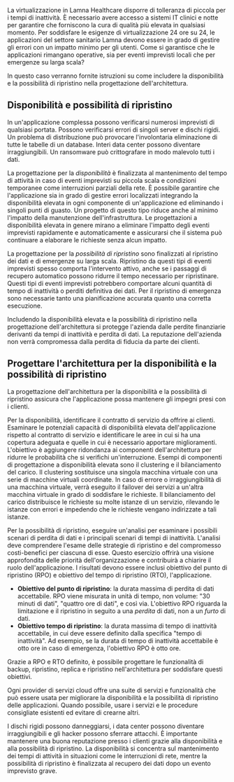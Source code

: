 La virtualizzazione in Lamna Healthcare disporre di tolleranza di piccola per i tempi di inattività. È necessario avere accesso a sistemi IT clinici e notte per garantire che forniscono la cura di qualità più elevata in qualsiasi momento. Per soddisfare le esigenze di virtualizzazione 24 ore su 24, le applicazioni del settore sanitario Lamna devono essere in grado di gestire gli errori con un impatto minimo per gli utenti. Come si garantisce che le applicazioni rimangano operative, sia per eventi imprevisti locali che per emergenze su larga scala?

In questo caso verranno fornite istruzioni su come includere la disponibilità e la possibilità di ripristino nella progettazione dell'architettura.

## <a name="availability-and-recoverability"></a>Disponibilità e possibilità di ripristino

In un'applicazione complessa possono verificarsi numerosi imprevisti di qualsiasi portata. Possono verificarsi errori di singoli server e dischi rigidi. Un problema di distribuzione può provocare l'involontaria eliminazione di tutte le tabelle di un database. Interi data center possono diventare irraggiungibili. Un ransomware può crittografare in modo malevolo tutti i dati.

La progettazione per la *disponibilità* è finalizzata al mantenimento del tempo di attività in caso di eventi imprevisti su piccola scala e condizioni temporanee come interruzioni parziali della rete. È possibile garantire che l'applicazione sia in grado di gestire errori localizzati integrando la disponibilità elevata in ogni componente di un'applicazione ed eliminando i singoli punti di guasto. Un progetto di questo tipo riduce anche al minimo l'impatto della manutenzione dell'infrastruttura. Le progettazioni a disponibilità elevata in genere mirano a eliminare l'impatto degli eventi imprevisti rapidamente e automaticamente e assicurarsi che il sistema può continuare a elaborare le richieste senza alcun impatto.

La progettazione per la *possibilità di ripristino* sono finalizzati al ripristino dei dati e di emergenze su larga scala. Ripristino da questi tipi di eventi imprevisti spesso comporta l'intervento attivo, anche se i passaggi di recupero automatico possono ridurre il tempo necessario per ripristinare. Questi tipi di eventi imprevisti potrebbero comportare alcuni quantità di tempo di inattività o perditi definitiva dei dati. Per il ripristino di emergenza sono necessarie tanto una pianificazione accurata quanto una corretta esecuzione.

Includendo la disponibilità elevata e la possibilità di ripristino nella progettazione dell'architettura si protegge l'azienda dalle perdite finanziarie derivanti da tempi di inattività e perdita di dati. La reputazione dell'azienda non verrà compromessa dalla perdita di fiducia da parte dei clienti.

## <a name="architecting-for-availability-and-recoverability"></a>Progettare l'architettura per la disponibilità e la possibilità di ripristino

La progettazione dell'architettura per la disponibilità e la possibilità di ripristino assicura che l'applicazione possa mantenere gli impegni presi con i clienti.

Per la disponibilità, identificare il contratto di servizio da offrire ai clienti. Esaminare le potenziali capacità di disponibilità elevata dell'applicazione rispetto al contratto di servizio e identificare le aree in cui si ha una copertura adeguata e quelle in cui è necessario apportare miglioramenti. L'obiettivo è aggiungere ridondanza ai componenti dell'architettura per ridurre le probabilità che si verifichi un'interruzione. Esempi di componenti di progettazione a disponibilità elevata sono il clustering e il bilanciamento del carico. Il clustering sostituisce una singola macchina virtuale con una serie di macchine virtuali coordinate. In caso di errore o irraggiungibilità di una macchina virtuale, verrà eseguito il failover dei servizi a un'altra macchina virtuale in grado di soddisfare le richieste. Il bilanciamento del carico distribuisce le richieste su molte istanze di un servizio, rilevando le istanze con errori e impedendo che le richieste vengano indirizzate a tali istanze.

Per la possibilità di ripristino, eseguire un'analisi per esaminare i possibili scenari di perdita di dati e i principali scenari di tempi di inattività. L'analisi deve comprendere l'esame delle strategie di ripristino e del compromesso costi-benefici per ciascuna di esse. Questo esercizio offrirà una visione approfondita delle priorità dell'organizzazione e contribuirà a chiarire il ruolo dell'applicazione. I risultati devono essere inclusi obiettivo del punto di ripristino (RPO) e obiettivo del tempo di ripristino (RTO), l'applicazione.

* **Obiettivo del punto di ripristino**: la durata massima di perdita di dati accettabile. RPO viene misurata in unità di tempo, non volume: "30 minuti di dati", "quattro ore di dati", e così via. L'obiettivo RPO riguarda la limitazione e il ripristino in seguito a una *perdita* di dati, non a un *furto* di dati.
* **Obiettivo tempo di ripristino**: la durata massima di tempo di inattività accettabile, in cui deve essere definito dalla specifica "tempo di inattività". Ad esempio, se la durata di tempo di inattività accettabile è otto ore in caso di emergenza, l'obiettivo RPO è otto ore.

Grazie a RPO e RTO definito, è possibile progettare le funzionalità di backup, ripristino, replica e ripristino nell'architettura per soddisfare questi obiettivi.

Ogni provider di servizi cloud offre una suite di servizi e funzionalità che può essere usata per migliorare la disponibilità e la possibilità di ripristino delle applicazioni. Quando possibile, usare i servizi e le procedure consigliate esistenti ed evitare di crearne altri.

I dischi rigidi possono danneggiarsi, i data center possono diventare irraggiungibili e gli hacker possono sferrare attacchi. È importante mantenere una buona reputazione presso i clienti grazie alla disponibilità e alla possibilità di ripristino. La disponibilità si concentra sul mantenimento dei tempi di attività in situazioni come le interruzioni di rete, mentre la possibilità di ripristino è finalizzata al recupero dei dati dopo un evento imprevisto grave.
